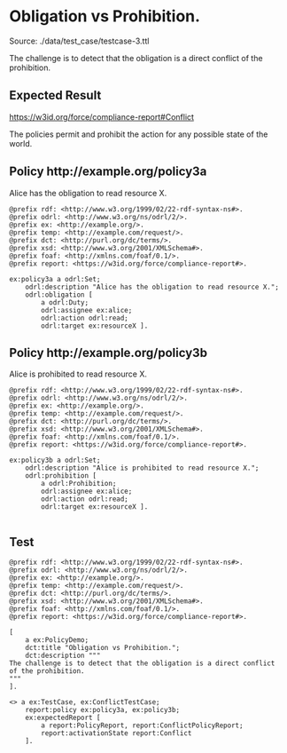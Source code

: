 # Obligation vs Prohibition.
Source: ./data/test_case/testcase-3.ttl

 The challenge is to detect that the obligation is a direct conflict of the prohibition. 


## Expected Result 

https://w3id.org/force/compliance-report#Conflict

The policies permit and prohibit the action for any possible state of the world.

<h2>Policy <span>http://example.org/policy3a</span></h2>

Alice has the obligation to read resource X.

```
@prefix rdf: <http://www.w3.org/1999/02/22-rdf-syntax-ns#>.
@prefix odrl: <http://www.w3.org/ns/odrl/2/>.
@prefix ex: <http://example.org/>.
@prefix temp: <http://example.com/request/>.
@prefix dct: <http://purl.org/dc/terms/>.
@prefix xsd: <http://www.w3.org/2001/XMLSchema#>.
@prefix foaf: <http://xmlns.com/foaf/0.1/>.
@prefix report: <https://w3id.org/force/compliance-report#>.

ex:policy3a a odrl:Set;
    odrl:description "Alice has the obligation to read resource X.";
    odrl:obligation [ 
        a odrl:Duty;
        odrl:assignee ex:alice;
        odrl:action odrl:read;
        odrl:target ex:resourceX ].
```

<h2>Policy <span>http://example.org/policy3b</span></h2>

Alice is prohibited to read resource X.

```
@prefix rdf: <http://www.w3.org/1999/02/22-rdf-syntax-ns#>.
@prefix odrl: <http://www.w3.org/ns/odrl/2/>.
@prefix ex: <http://example.org/>.
@prefix temp: <http://example.com/request/>.
@prefix dct: <http://purl.org/dc/terms/>.
@prefix xsd: <http://www.w3.org/2001/XMLSchema#>.
@prefix foaf: <http://xmlns.com/foaf/0.1/>.
@prefix report: <https://w3id.org/force/compliance-report#>.

ex:policy3b a odrl:Set;
    odrl:description "Alice is prohibited to read resource X.";
    odrl:prohibition [
        a odrl:Prohibition;
        odrl:assignee ex:alice;
        odrl:action odrl:read;
        odrl:target ex:resourceX ].


```

## Test

```
@prefix rdf: <http://www.w3.org/1999/02/22-rdf-syntax-ns#>.
@prefix odrl: <http://www.w3.org/ns/odrl/2/>.
@prefix ex: <http://example.org/>.
@prefix temp: <http://example.com/request/>.
@prefix dct: <http://purl.org/dc/terms/>.
@prefix xsd: <http://www.w3.org/2001/XMLSchema#>.
@prefix foaf: <http://xmlns.com/foaf/0.1/>.
@prefix report: <https://w3id.org/force/compliance-report#>.

[
    a ex:PolicyDemo;
    dct:title "Obligation vs Prohibition.";
    dct:description """
The challenge is to detect that the obligation is a direct conflict
of the prohibition.
"""
].

<> a ex:TestCase, ex:ConflictTestCase;
    report:policy ex:policy3a, ex:policy3b;
    ex:expectedReport [
        a report:PolicyReport, report:ConflictPolicyReport;
        report:activationState report:Conflict
    ].

```
